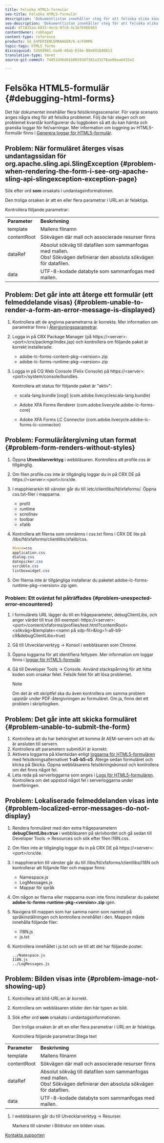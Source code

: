 ```yaml
---
title: Felsöka HTML5-formulär
seo-title: Felsöka HTML5-formulär
description: 'Dokumentlistan innehåller steg för att felsöka olika kända problem. '
seo-description: 'Dokumentlistan innehåller steg för att felsöka olika kända problem. '
uuid: df1835aa-6033-4ecb-97c8-4c3b7b96b943
contentOwner: robhagat
content-type: reference
products: SG_EXPERIENCEMANAGER/6.4/FORMS
topic-tags: hTML5_forms
discoiquuid: 5260d981-da40-40ab-834e-88e091840813
translation-type: tm+mt
source-git-commit: 74d51d46d61b005930f382a33278ae0bea6435e2

---
```



# Felsöka HTML5-formulär {#debugging-html-forms}

Det här dokumentet innehåller flera felsökningsscenarier. För varje scenario anges några steg för att felsöka problemet. Följ de här stegen och om problemet kvarstår konfigurerar du loggboken så att du kan hämta och granska loggar för fel/varningar. Mer information om loggning av HTML5-formulär finns i [Generera loggar för HTML5-formulär](/help/forms/using/enable-logs.md).

## Problem: När formuläret återges visas undantagssidan för org.apache.sling.api.SlingException {#problem-when-rendering-the-form-i-see-org-apache-sling-api-slingexception-exception-page}

Sök efter ord **som** orsakats i undantagsinformationen.

Den troliga orsaken är att en eller flera parametrar i URL:en är felaktiga.

Kontrollera följande parametrar:

<table> 
 <tbody> 
  <tr> 
   <td><strong>Parameter</strong></td> 
   <td><strong>Beskrivning</strong></td> 
  </tr> 
  <tr> 
   <td>template</td> 
   <td>Mallens filnamn</td> 
  </tr> 
  <tr> 
   <td>contentRoot</td> 
   <td>Sökvägen där mall och associerade resurser finns</td> 
  </tr> 
  <tr> 
   <td>dataRef</td> 
   <td>Absolut sökväg till datafilen som sammanfogas med mallen.<br /> Obs! Sökvägen definierar den absoluta sökvägen för datafilen.</td> 
  </tr> 
  <tr> 
   <td>data</td> 
   <td>UTF-8-kodade databyte som sammanfogas med mallen.</td> 
  </tr> 
 </tbody> 
</table>

## Problem: Det går inte att återge ett formulär (ett felmeddelande visas) {#problem-unable-to-render-a-form-an-error-message-is-displayed}

1. Kontrollera att de angivna parametrarna är korrekta. Mer information om parametrar finns i [Återgivningsparametrar](/help/forms/using/debug.md#main-pars-table).
1. Logga in på CRX Package Manager (på https://&lt;server>:&lt;port>/crx/packmgr/index.jsp) och kontrollera om följande paket är korrekt installerade:

   * adobe-lc-forms-content-pkg-&lt;version>.zip
   * adobe-lc-forms-runtime-pkg-&lt;version>.zip

1. Logga in på CQ Web Console (Felix Console) på https://&lt;server>:&lt;port>/system/console/bundles.

   Kontrollera att status för följande paket är &quot;aktiv&quot;:

   * scala-lang.bundle [osgi]
   (com.adobe.livecyclescala-lang.bundle)

   * Adobe XFA Forms Renderer
   (com.adobe.livecycle.adobe-lc-forms-core)

   * Adobe XFA Forms LC Connector
   (com.adobe.livecycle.adobe-lc-forms-lc-connector)

## Problem: Formuläråtergivning utan format {#problem-form-renders-without-styles}

1. Öppna **Utvecklarverktyg** i webbläsaren. Kontrollera att profile.css är tillgänglig.
1. Om filen profile.css inte är tillgänglig loggar du in på CRX DE på https://&lt;server>:&lt;port>/crx/de.
1. I mapphierarkin till vänster går du till /etc/clientlibs/fd/xfaforms/. Öppna css.txt-filer i mapparna.

   * profil
   * runtime
   * scrollnav
   * toolbar
   * xfalib

1. Kontrollera att filerna som omnämns i css.txt finns i CRX DE lite på /libs/fd/xfaforms/clientlibs/xfalib/css.

   ```css
   #base=css
   application.css
   dialog.css
   datepicker.css
   scribble.css
   listboxwidget.css
   ```

1. Om filerna inte är tillgängliga installerar du paketet adobe-lc-forms-runtime-pkg-&lt;version>.zip igen.

### Problem: Ett oväntat fel påträffades {#problem-unexpected-error-encountered}

1. I formulärets URL lägger du till en frågeparameter, debugClientLibs, och anger värdet till true (till exempel: https://&lt;server>:&lt;port>/content/xfaforms/profiles/test.html?contentRoot=&lt;sökväg>&amp;template=&lt;namn på xdp-fil>&amp;log=1-a9-b9-c9&amp;debugClientLibs=true)
1. Gå till Utvecklarverktyg -> Konsol i webbläsaren som Chrome.
1. Öppna loggarna för att identifiera feltypen. Mer information om loggar finns i [loggar för HTML5-formulär](/help/forms/using/enable-logs.md).
1. Gå till Developer Tools -> Console. Använd stackspårning för att hitta koden som orsakar felet. Felsök felet för att lösa problemet.

   >[!NOTE]
   >
   >Om det är ett skriptfel ska du även kontrollera om samma problem uppstår under PDF-återgivningen av formuläret. Om ja, finns det ett problem i skriptlogiken.

## Problem: Det går inte att skicka formuläret {#problem-unable-to-submit-the-form}

1. Kontrollera att du har behörighet att komma åt AEM-servern och att du är ansluten till servern.
1. Kontrollera att parametern submitUrl är korrekt.
1. Aktivera loggarna på klientsidan enligt [loggarna för HTML5-formulären](/help/forms/using/enable-logs.md) med felsökningsalternativet **1-a5-b5-c5**. Återge sedan formuläret och klicka på Skicka. Öppna webbläsarens felsökningskonsol och kontrollera om det finns något fel.
1. Leta reda på serverloggarna som anges i [Logs för HTML5-formulären](/help/forms/using/enable-logs.md). Kontrollera om det uppstod något fel i serverloggarna under överföringen.

## Problem: Lokaliserade felmeddelanden visas inte {#problem-localized-error-messages-do-not-display}

1. Rendera formuläret med den extra frågeparametern **debugClientLibs=true** i webbläsaren på skrivbordet och gå sedan till Developer Tools -> Resources och sök efter filen I18N.css.
1. Om filen inte är tillgänglig loggar du in på CRX DE på https://&lt;server>:&lt;port>/crx/de.
1. I mapphierarkin till vänster går du till /libs/fd/xfaforms/clientlibs/I18N och kontrollerar att följande filer och mappar finns:

   * Namespace.js
   * LogMessages.js
   * Mappar för språk

1. Om någon av filerna eller mapparna ovan inte finns installerar du paketet **adobe-lc-forms-runtime-pkg-&lt;version>.zip** igen.
1. Navigera till mappen som har samma namn som namnet på språkinställningen och kontrollera innehållet i den. Mappen måste innehålla följande filer:

   * I18N.js
   * js.txt

1. Kontrollera innehållet i js.txt och se till att det har följande poster.

   ```
   ../Namespace.js
   I18N.js
   ../LogMessages.js
   ```

## Problem: Bilden visas inte {#problem-image-not-showing-up}

1. Kontrollera att bild-URL:en är korrekt.
1. Kontrollera om webbläsaren stöder den här typen av bild.
1. Sök efter ord **som** orsakats i undantagsinformationen.

   Den troliga orsaken är att en eller flera parametrar i URL:en är felaktiga.

   Kontrollera följande parametrar:Stega text

<table> 
 <tbody> 
  <tr> 
   <td><strong>Parameter</strong></td> 
   <td><strong>Beskrivning</strong></td> 
  </tr> 
  <tr> 
   <td>template</td> 
   <td>Mallens filnamn</td> 
  </tr> 
  <tr> 
   <td>contentRoot</td> 
   <td>Sökvägen där mall och associerade resurser finns</td> 
  </tr> 
  <tr> 
   <td>dataRef</td> 
   <td>Absolut sökväg till datafilen som sammanfogas med mallen.<br /> Obs! Sökvägen definierar den absoluta sökvägen för datafilen.</td> 
  </tr> 
  <tr> 
   <td>data</td> 
   <td>UTF-8-kodade databyte som sammanfogas med mallen.</td> 
  </tr> 
 </tbody> 
</table>

1. I webbläsaren går du till Utvecklarverktyg -> Resurser.

   Markera till vänster i Bildrutor om bilden visas.

[Kontakta supporten](https://www.adobe.com/account/sign-in.supportportal.html)
